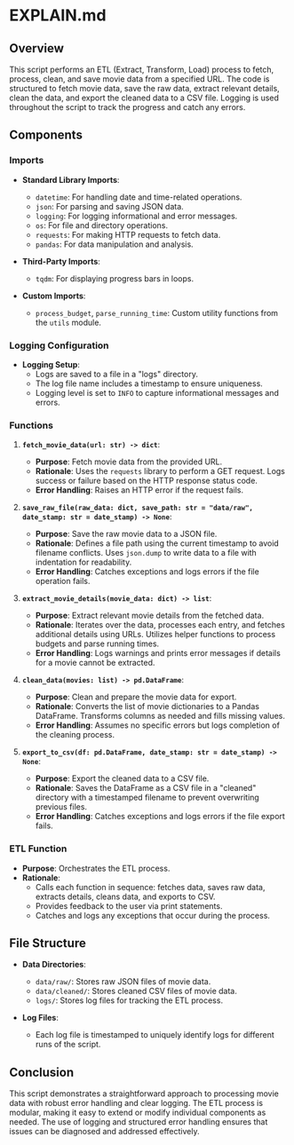 # EXPLAIN.md

## Overview

This script performs an ETL (Extract, Transform, Load) process to fetch, process, clean, and save movie data from a specified URL. The code is structured to fetch movie data, save the raw data, extract relevant details, clean the data, and export the cleaned data to a CSV file. Logging is used throughout the script to track the progress and catch any errors.

## Components

### Imports

- **Standard Library Imports**:
  - `datetime`: For handling date and time-related operations.
  - `json`: For parsing and saving JSON data.
  - `logging`: For logging informational and error messages.
  - `os`: For file and directory operations.
  - `requests`: For making HTTP requests to fetch data.
  - `pandas`: For data manipulation and analysis.
  
- **Third-Party Imports**:
  - `tqdm`: For displaying progress bars in loops.

- **Custom Imports**:
  - `process_budget`, `parse_running_time`: Custom utility functions from the `utils` module.

### Logging Configuration

- **Logging Setup**:
  - Logs are saved to a file in a "logs" directory.
  - The log file name includes a timestamp to ensure uniqueness.
  - Logging level is set to `INFO` to capture informational messages and errors.

### Functions

1. **`fetch_movie_data(url: str) -> dict`**:
   - **Purpose**: Fetch movie data from the provided URL.
   - **Rationale**: Uses the `requests` library to perform a GET request. Logs success or failure based on the HTTP response status code.
   - **Error Handling**: Raises an HTTP error if the request fails.

2. **`save_raw_file(raw_data: dict, save_path: str = "data/raw", date_stamp: str = date_stamp) -> None`**:
   - **Purpose**: Save the raw movie data to a JSON file.
   - **Rationale**: Defines a file path using the current timestamp to avoid filename conflicts. Uses `json.dump` to write data to a file with indentation for readability.
   - **Error Handling**: Catches exceptions and logs errors if the file operation fails.

3. **`extract_movie_details(movie_data: dict) -> list`**:
   - **Purpose**: Extract relevant movie details from the fetched data.
   - **Rationale**: Iterates over the data, processes each entry, and fetches additional details using URLs. Utilizes helper functions to process budgets and parse running times.
   - **Error Handling**: Logs warnings and prints error messages if details for a movie cannot be extracted.

4. **`clean_data(movies: list) -> pd.DataFrame`**:
   - **Purpose**: Clean and prepare the movie data for export.
   - **Rationale**: Converts the list of movie dictionaries to a Pandas DataFrame. Transforms columns as needed and fills missing values.
   - **Error Handling**: Assumes no specific errors but logs completion of the cleaning process.

5. **`export_to_csv(df: pd.DataFrame, date_stamp: str = date_stamp) -> None`**:
   - **Purpose**: Export the cleaned data to a CSV file.
   - **Rationale**: Saves the DataFrame as a CSV file in a "cleaned" directory with a timestamped filename to prevent overwriting previous files.
   - **Error Handling**: Catches exceptions and logs errors if the file export fails.

### ETL Function

- **Purpose**: Orchestrates the ETL process.
- **Rationale**:
  - Calls each function in sequence: fetches data, saves raw data, extracts details, cleans data, and exports to CSV.
  - Provides feedback to the user via print statements.
  - Catches and logs any exceptions that occur during the process.

## File Structure

- **Data Directories**:
  - `data/raw/`: Stores raw JSON files of movie data.
  - `data/cleaned/`: Stores cleaned CSV files of movie data.
  - `logs/`: Stores log files for tracking the ETL process.

- **Log Files**:
  - Each log file is timestamped to uniquely identify logs for different runs of the script.

## Conclusion

This script demonstrates a straightforward approach to processing movie data with robust error handling and clear logging. The ETL process is modular, making it easy to extend or modify individual components as needed. The use of logging and structured error handling ensures that issues can be diagnosed and addressed effectively.